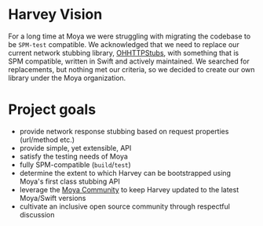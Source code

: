 # Harvey Vision

For a long time at Moya we were struggling with migrating the codebase to be `SPM-test` compatible. We acknowledged that we need to replace our current network stubbing library,
[OHHTTPStubs](https://github.com/AliSoftware/OHHTTPStubs), with something that is SPM
compatible, written in Swift and actively maintained. We searched for replacements, but
nothing met our criteria, so we decided to create our own library under the Moya organization.

# Project goals
- provide network response stubbing based on request properties (url/method etc.)
- provide simple, yet extensible, API
- satisfy the testing needs of Moya
- fully SPM-compatible (`build`/`test`)
- determine the extent to which Harvey can be bootstrapped using Moya's first class stubbing API
- leverage the [Moya Community](https://github.com/orgs/Moya/people) to keep Harvey updated to the latest Moya/Swift versions
- cultivate an inclusive open source community through respectful discussion

